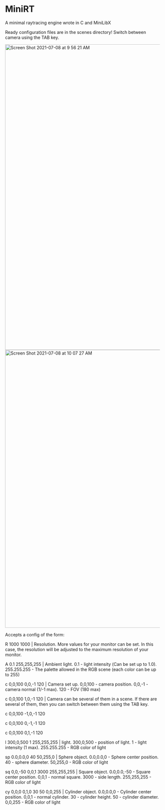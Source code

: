 # MiniRT
A minimal raytracing engine wrote in C and MiniLibX

Ready configuration files are in the scenes directory!
Switch between camera using the TAB key.

<img width="994" alt="Screen Shot 2021-07-08 at 9 56 21 AM" src="https://user-images.githubusercontent.com/42047633/124878518-dd12f500-dfd4-11eb-94c7-c7e3c10ecb72.png">
<img width="904" alt="Screen Shot 2021-07-08 at 10 07 27 AM" src="https://user-images.githubusercontent.com/42047633/124878533-e00de580-dfd4-11eb-9290-631e831cb37f.png">

Accepts a config of the form:

R 1000 1000 | Resolution. More values for your monitor can be set. In this case, the resolution will be adjusted to the maximum resolution of your monitor.

A 0.1   255,255,255 | Ambient light. 0.1 - light intensity (Сan be set up to 1.0). 255.255.255 - The palette allowed in the RGB scene (each color can be up to 255)

c 0,0,100 0,0,-1 120 | Camera set up. 0,0,100 - camera position. 0,0,-1 - camera normal (1/-1 max). 120 - FOV (180 max)

c 0,0,100 1,0,-1 120 | Camera can be several of them in a scene. If there are several of them, then you can switch between them using the TAB key.

c 0,0,100 -1,0,-1 120

c 0,0,100 0,-1,-1 120

c 0,0,100 0,1,-1 120

l 300,0,500 1 255,255,255 | light. 300,0,500 - position of light. 1 - light intensity (1 max). 255.255.255 - RGB color of light

sp 0.0,0.0,0 40 50,255,0 | Sphere object. 0.0,0.0,0 - Sphere center position. 40 - sphere diameter. 50,255,0 - RGB color of light

sq 0,0,-50 0,0,1 3000 255,255,255 | Square object. 0.0,0.0,-50 - Square center position. 0,0,1 - normal square. 3000 - 
side length. 255,255,255 - RGB color of light

cy 0,0,0 0,1,0 30 50 0,0,255 | Cylinder object. 0.0,0.0,0 - Cylinder center position. 0,0,1 - normal cylinder. 30 - cylinder height. 50 - cylinder diameter. 0,0,255 - RGB color of light
